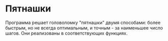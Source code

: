# Пятнашки
Программа решает головоломку "пятнашки" двумя способами: более быстрым, но не всегда оптимальным, и точным - за наименьшее число шагов. Они реализованы в соответствующих функциях.
